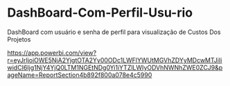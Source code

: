 # DashBoard-Com-Perfil-Usu-rio
DashBoard com usuário e senha de perfil para visualização de Custos Dos Projetos

https://app.powerbi.com/view?r=eyJrIjoiOWE5NjA2YjgtOTA2Yy00ODc1LWFlYWUtMGVhZDYyMDcwMTJiIiwidCI6Ijg1NjY4YjQ0LTM1NGEtNDg0Yi1iYTZlLWIyODVhNWNhZWE0ZCJ9&pageName=ReportSection4b892f800a078e4c5990
